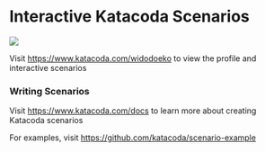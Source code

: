 # Interactive Katacoda Scenarios

[![](http://shields.katacoda.com/katacoda/widodoeko/count.svg)](https://www.katacoda.com/widodoeko "Get your profile on Katacoda.com")

Visit https://www.katacoda.com/widodoeko to view the profile and interactive scenarios

### Writing Scenarios
Visit https://www.katacoda.com/docs to learn more about creating Katacoda scenarios

For examples, visit https://github.com/katacoda/scenario-example
